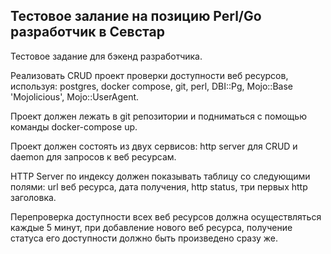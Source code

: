 ## Тестовое залание на позицию Perl/Go разработчик в Севстар

Тестовое задание для бэкенд разработчика.

Реализовать CRUD проект проверки доступности веб ресурсов,
используя: postgres, docker compose, git, perl, DBI::Pg, Mojo::Base 'Mojolicious', Mojo::UserAgent.

Проект должен лежать в git репозитории и подниматься с помощью команды docker-compose up.

Проект должен состоять из двух сервисов: http server для CRUD и daemon для запросов к веб ресурсам.

HTTP Server по индексу должен показывать таблицу со следующими полями:
url веб ресурса, дата получения, http status, три первых http заголовка.

Перепроверка доступности всех веб ресурсов должна осуществляться каждые 5 минут,
при добавление нового веб ресурса, получение статуса его доступности должно быть произведено сразу же.